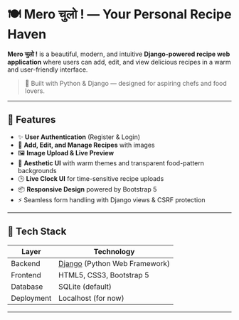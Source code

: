 # 🍽️ Mero चुलो ! — Your Personal Recipe Haven

**Mero चुलो !** is a beautiful, modern, and intuitive **Django-powered recipe web application** where users can add, edit, and view delicious recipes in a warm and user-friendly interface.

> 🐍 Built with Python & Django — designed for aspiring chefs and food lovers.

---

## 🌟 Features

- ✨ **User Authentication** (Register & Login)
- 📝 **Add, Edit, and Manage Recipes** with images
- 🖼️ **Image Upload & Live Preview**
- 🌈 **Aesthetic UI** with warm themes and transparent food-pattern backgrounds
- 🕒 **Live Clock UI** for time-sensitive recipe uploads
- 📦 **Responsive Design** powered by Bootstrap 5
- ⚡ Seamless form handling with Django views & CSRF protection

---



## 🧰 Tech Stack

| Layer       | Technology |
|-------------|------------|
| Backend     | [Django](https://www.djangoproject.com/) (Python Web Framework) |
| Frontend    | HTML5, CSS3, Bootstrap 5 |
| Database    | SQLite (default) |
| Deployment  | Localhost (for now) |

---

